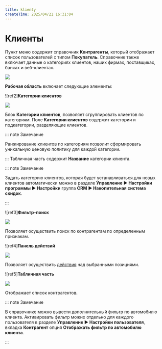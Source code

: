 ```yaml
---
title: klienty
createTime: 2025/04/21 16:31:04
---
```

# Клиенты

Пункт меню содержит справочник **Контрагенты**, который отображает список пользователей с типом **Покупатель**. Справочник также включает данные о категориях клиентов, наших фирмах, поставщиках, банках и веб-клиентах.

![](Aspose.Words.83ab1c44-6b28-430a-a5f2-4d9e6ba1abd4.107.png)

**Рабочая область** включает следующие элементы: 

![ref2]**Категории клиентов**

![](Aspose.Words.83ab1c44-6b28-430a-a5f2-4d9e6ba1abd4.108.png)

Блок **Категории клиентов**, позволяет сгруппировать клиентов по категориям. Поле **Категории клиентов** содержит категории и подкатегории, разделяющие клиентов. 

::: note Замечание

Ранжирование клиентов по категориям позволит сформировать уникальную ценовую политику для каждой категории. 

:::
Табличная часть содержит **Название** категории клиента.

::: note Замечание

Задать категорию клиентов, которая будет устанавливаться для новых клиентов автоматически можно в разделе **Управление ► Настройки программы ► Настройки** группа **CRM ► Накопительная система скидок**.

:::

![ref3]**Фильтр-поиск**

![](Aspose.Words.83ab1c44-6b28-430a-a5f2-4d9e6ba1abd4.109.png)

Позволяет осуществить поиск по контрагентам по определенным признакам.

![ref4]**Панель действий**

![](Aspose.Words.83ab1c44-6b28-430a-a5f2-4d9e6ba1abd4.110.png)

Позволяет осуществить [действия](#190e4163-e0b4-4733-8bc0-bc1d0487afef) над выбранными позициями.

![ref5]**Табличная часть**

![](Aspose.Words.83ab1c44-6b28-430a-a5f2-4d9e6ba1abd4.111.png)

Отображает список контрагентов.

::: note Замечание

В справочнике можно вывести дополнительный фильтр по автомобилю клиента. Активировать фильтр можно отдельно для каждого пользователя в разделе **Управление ► Настройки пользователя**, вкладка **Контрагент** опция **Отображать фильтр по автомобилю клиента**.

:::